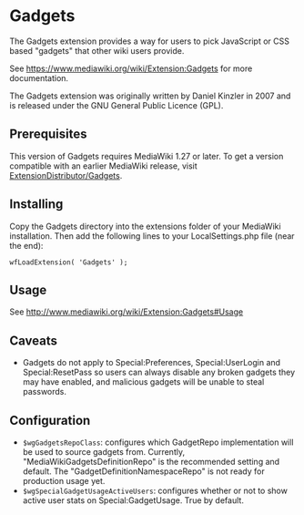 Gadgets
=============

The Gadgets extension provides a way for users to pick JavaScript or CSS
based "gadgets" that other wiki users provide.

See https://www.mediawiki.org/wiki/Extension:Gadgets for more documentation.

The Gadgets extension was originally written by Daniel Kinzler in 2007
and is released under the GNU General Public Licence (GPL).

Prerequisites
-------------
This version of Gadgets requires MediaWiki 1.27 or later. To get a version
compatible with an earlier MediaWiki release, visit
[ExtensionDistributor/Gadgets](https://www.mediawiki.org/wiki/Special:ExtensionDistributor/Gadgets).

Installing
-------------
Copy the Gadgets directory into the extensions folder of your
MediaWiki installation. Then add the following lines to your
LocalSettings.php file (near the end):

	wfLoadExtension( 'Gadgets' );

Usage
-------------
See http://www.mediawiki.org/wiki/Extension:Gadgets#Usage

Caveats
-------------
* Gadgets do not apply to Special:Preferences, Special:UserLogin and
  Special:ResetPass so users can always disable any broken gadgets they
  may have enabled, and malicious gadgets will be unable to steal passwords.

Configuration
-------------
* `$wgGadgetsRepoClass`:  configures which GadgetRepo implementation will be used
  to source gadgets from. Currently, "MediaWikiGadgetsDefinitionRepo" is the
  recommended setting and default. The "GadgetDefinitionNamespaceRepo" is not
  ready for production usage yet.
* `$wgSpecialGadgetUsageActiveUsers`:  configures whether or not to show active
  user stats on Special:GadgetUsage. True by default.
